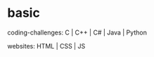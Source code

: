 # basic
<p> coding-challenges:  C | C++ | C# | Java | Python </p>
<p> websites: HTML | CSS | JS </p>
